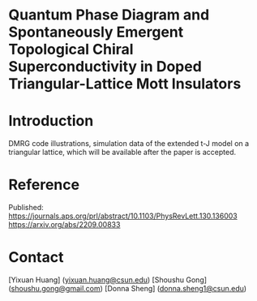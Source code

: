 # Quantum Phase Diagram and Spontaneously Emergent Topological Chiral Superconductivity in Doped Triangular-Lattice Mott Insulators

# Introduction
DMRG code illustrations, simulation data of the extended t-J model on a triangular lattice, which will be available after the paper is accepted.

# Reference
Published: https://journals.aps.org/prl/abstract/10.1103/PhysRevLett.130.136003 
https://arxiv.org/abs/2209.00833


# Contact
[Yixuan Huang] (yixuan.huang@csun.edu)
[Shoushu Gong] (shoushu.gong@gmail.com)
[Donna Sheng] (donna.sheng1@csun.edu)
